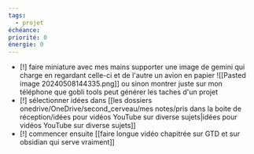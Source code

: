 ```yaml
---
tags:
  - projet
échéance: 
priorité: 0
énergie: 0
---
```

- [!] faire miniature avec mes mains supporter une image de gemini qui charge en regardant celle-ci et de l'autre un avion en papier ![[Pasted image 20240508144335.png]] ou sinon montrer juste sur mon téléphone que gobli tools peut générer les taches d'un projet
- [!] sélectionner idées dans [[les dossiers onedrive/OneDrive/second_cerveau/mes notes/pris dans la boite de réception/idées pour vidéos YouTube sur diverse sujets|idées pour vidéos YouTube sur diverse sujets]]
- [!] commencer ensuite [[faire longue vidéo chapitrée sur GTD et sur obsidian qui serve vraiment]]